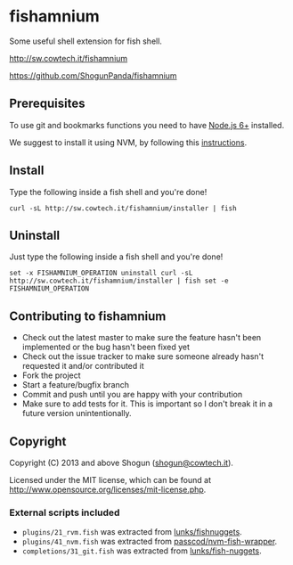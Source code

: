 # fishamnium

Some useful shell extension for fish shell.

http://sw.cowtech.it/fishamnium

https://github.com/ShogunPanda/fishamnium

## Prerequisites

To use git and bookmarks functions you need to have [Node.js 6+](https://nodejs.org) installed.

We suggest to install it using NVM, by following this [instructions](https://github.com/creationix/nvm#installation).

## Install

Type the following inside a fish shell and you're done!

`curl -sL http://sw.cowtech.it/fishamnium/installer | fish`

## Uninstall

Just type the following inside a fish shell and you're done!

`
set -x FISHAMNIUM_OPERATION uninstall
curl -sL http://sw.cowtech.it/fishamnium/installer | fish
set -e FISHAMNIUM_OPERATION
`

## Contributing to fishamnium

* Check out the latest master to make sure the feature hasn't been implemented or the bug hasn't been fixed yet
* Check out the issue tracker to make sure someone already hasn't requested it and/or contributed it
* Fork the project
* Start a feature/bugfix branch
* Commit and push until you are happy with your contribution
* Make sure to add tests for it. This is important so I don't break it in a future version unintentionally.

## Copyright

Copyright (C) 2013 and above Shogun (shogun@cowtech.it).

Licensed under the MIT license, which can be found at http://www.opensource.org/licenses/mit-license.php.

### External scripts included

* `plugins/21_rvm.fish` was extracted from [lunks/fishnuggets](https://www.github.com/zmalltalker/lunks-nuggets).
* `plugins/41_nvm.fish` was extracted from [passcod/nvm-fish-wrapper](https://www.github.com/passcod/nvm-fish-wrapper).
* `completions/31_git.fish` was extracted from [lunks/fish-nuggets](https://www.github.com/lunks/fish-nuggets).

